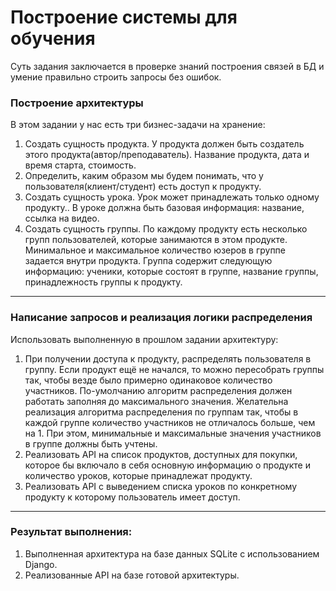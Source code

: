 # Построение системы для обучения
Суть задания заключается в проверке знаний построения связей в БД и умение правильно строить запросы без ошибок.

### Построение архитектуры

В этом задании у нас есть три бизнес-задачи на хранение:
1. Создать сущность продукта. У продукта должен быть создатель этого продукта(автор/преподаватель). Название продукта, дата и время старта, стоимость.
2. Определить, каким образом мы будем понимать, что у пользователя(клиент/студент) есть доступ к продукту.
3. Создать сущность урока. Урок может принадлежать только одному продукту.. В уроке должна быть базовая информация: название, ссылка на видео.
4. Создать сущность группы. По каждому продукту есть несколько групп пользователей, которые занимаются в этом продукте. Минимальное и максимальное количество юзеров в группе задается внутри продукта. Группа содержит следующую информацию: ученики, которые состоят в группе, название группы, принадлежность группы к продукту. 

---

### Написание запросов и реализация логики распределения
Использовать выполненную в прошлом задании архитектуру:
1. При получении доступа к продукту, распределять пользователя в группу. Если продукт ещё не начался, то можно пересобрать группы так, чтобы везде было примерно одинаковое количество участников. 
    По-умолчанию алгоритм распределения должен работать заполняя до максимального значения.
    Желательна реализация алгоритма распределения по группам так, чтобы в каждой группе количество участников не отличалось больше, чем на 1. При этом, минимальные и максимальные значения участников в группе должны быть учтены.
2. Реализовать API на список продуктов, доступных для покупки, которое бы включало в себя основную информацию о продукте и количество уроков, которые принадлежат продукту.
3. Реализовать API с выведением списка уроков по конкретному продукту к которому пользователь имеет доступ.

---

### Результат выполнения:
1. Выполненная архитектура на базе данных SQLite с использованием Django. 
2. Реализованные API на базе готовой архитектуры.
